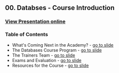 ## 00. Databses - Course Introduction
### [View Presentation online](https://rawgit.com/TelerikAcademy/Databases/master/00.%20Databases%20-%20Course%20Introduction/Slides/index.html)
### Table of Contents
*	What's Coming Next in the Academy? - [go to slide](https://rawgit.com/TelerikAcademy/Databases/master/00.%20Databases%20-%20Course%20Introduction/Slides/index.html#/coming-next)
*	The Databases Course Program - [go to slide](https://rawgit.com/TelerikAcademy/Databases/master/00.%20Databases%20-%20Course%20Introduction/Slides/index.html#/databases-program)
*	The Trainers Team - [go to slide](https://rawgit.com/TelerikAcademy/Databases/master/00.%20Databases%20-%20Course%20Introduction/Slides/index.html#/trainers)
*	Exams and Evaluation - [go to slide](https://rawgit.com/TelerikAcademy/Databases/master/00.%20Databases%20-%20Course%20Introduction/Slides/index.html#/evaluation)
*	Resources for the Course - [go to slide](https://rawgit.com/TelerikAcademy/Databases/master/00.%20Databases%20-%20Course%20Introduction/Slides/index.html#/resources)